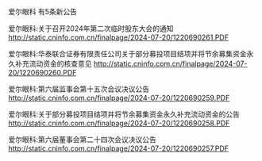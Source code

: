 爱尔眼科 有5条新公告 

爱尔眼科:关于召开2024年第二次临时股东大会的通知 http://static.cninfo.com.cn/finalpage/2024-07-20/1220690261.PDF 

爱尔眼科:华泰联合证券有限责任公司关于部分募投项目结项并将节余募集资金永久补充流动资金的核查意见 http://static.cninfo.com.cn/finalpage/2024-07-20/1220690260.PDF 

爱尔眼科:第六届监事会第十五次会议决议公告 http://static.cninfo.com.cn/finalpage/2024-07-20/1220690259.PDF 

爱尔眼科:关于部分募投项目结项并将节余募集资金永久补充流动资金的公告 http://static.cninfo.com.cn/finalpage/2024-07-20/1220690258.PDF 

爱尔眼科:第六届董事会第二十四次会议决议公告 http://static.cninfo.com.cn/finalpage/2024-07-20/1220690257.PDF 

